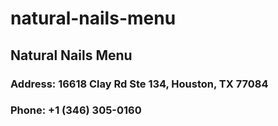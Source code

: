 # natural-nails-menu
## Natural Nails Menu
### Address: 16618 Clay Rd Ste 134, Houston, TX 77084
### Phone: +1 (346) 305-0160
